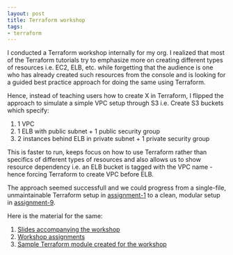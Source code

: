 ```yaml
---
layout: post
title: Terraform workshop
tags:
- terraform
---
```


I conducted a Terraform workshop internally for my org. I realized that most of
the Terraform tutorials try to emphasize more on creating different types of resources
 i.e. EC2, ELB, etc. while forgetting that the audience is one who has already
created such resources from the console and is looking for a guided best practice
approach for doing the same using Terraform.

Hence, instead of teaching users how to create X in Terraform, I flipped the 
approach to simulate a simple VPC setup through S3 i.e. Create S3 buckets 
which specify:

1. 1 VPC
2. 1 ELB with public subnet + 1 public security group
3. 2 instances behind ELB in private subnet + 1 private security group

This is faster to run, keeps focus on how to use Terraform rather than specifics
of different types of resources and also allows us to show resource dependency i.e. 
an ELB bucket is tagged with the VPC name - hence forcing Terraform to create VPC before ELB.

The approach seemed successfull and we could progress from a single-file, unmaintainable
Terraform setup in [assignment-1](https://github.com/saurabh-hirani/terraform-workshop)
to a clean, modular setup in [assignment-9](https://github.com/saurabh-hirani/terraform-workshop/tree/master/assignment-9).

Here is the material for the same:

1. [Slides accompanying the workshop](https://github.com/saurabh-hirani/talks/tree/master/terraform-workshop)
2. [Workshop assignments](https://github.com/saurabh-hirani/terraform-workshop)
3. [Sample Terraform module created for the workshop](https://github.com/saurabh-hirani/terraform-workshop-module)
